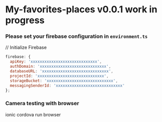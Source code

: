 # My-favorites-places v0.0.1 work in progress


### Please set your firebase configuration in `environment.ts`

// Initialize Firebase
```javascript
firebase: {
  apiKey: 'xxxxxxxxxxxxxxxxxxxxxxxxxxxxx',
  authDomain: 'xxxxxxxxxxxxxxxxxxxxxxxxxxxxx',
  databaseURL: 'xxxxxxxxxxxxxxxxxxxxxxxxxxxxx',
  projectId: 'xxxxxxxxxxxxxxxxxxxxxxxxxxxxx',
  storageBucket: 'xxxxxxxxxxxxxxxxxxxxxxxxxxxxx',
  messagingSenderId: 'xxxxxxxxxxxxxxxxxxxxxxxxxxxxx'
};
```

### Camera testing with browser
ionic cordova run browser
